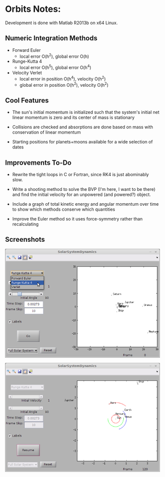 Orbits Notes:
=============

Development is done with Matlab R2013b on x64 Linux. 

Numeric Integration Methods
---------------------------
+ Forward Euler 
  * local error O(h<sup>2</sup>), global error O(h)
+ Runge-Kutta 4 
  * local error O(h<sup>5</sup>), global error O(h<sup>4</sup>)
+ Velocity Verlet 
  * local error in position O(h<sup>4</sup>), velocity O(h<sup>2</sup>)
  * global error in position O(h<sup>2</sup>), velocity O(h<sup>2</sup>)

Cool Features
-------------

+ The sun's initial momentum is initialized such that the system's initial net linear momentum is zero and its center of mass is stationary

+ Collisions are checked and absorptions are done based on mass with conservation of linear momentum

+ Starting positions for planets+moons available for a wide selection of dates

Improvements To-Do
-----
+ Rewrite the tight loops in C or Fortran, since RK4 is just abominably slow.

+ Write a shooting method to solve the BVP (I'm here, I want to be there) and find the initial velocity for an unpowered (and powered?) object.

+ Include a graph of total kinetic energy and angular momentum over time to show which methods conserve which quantities

+ Improve the Euler method so it uses force-symmetry rather than recalculating

Screenshots
-----------
![screenshot](pictures/gui.png)

![screenshot](pictures/orbits.png)
